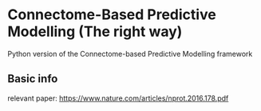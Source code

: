 # Connectome-Based Predictive Modelling (The right way)
Python version of the Connectome-based Predictive Modelling framework

## Basic info
relevant paper: https://www.nature.com/articles/nprot.2016.178.pdf
